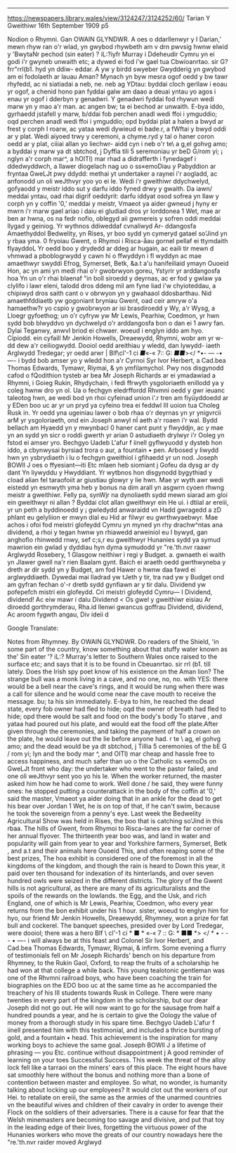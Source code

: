 
---

https://newspapers.library.wales/view/3124247/3124252/60/
Tarian Y Gweithiwr
16th September 1909
p5


Nodion o Rhymni. Gan OWAIN GLYNDWR. A oes o ddarllenwyr y I Darian,' mewn rhyw ran o'r wlad, yn gwybod rhywbeth am v drn pwvsig hwnw elwid y 'BwytaNr pechod (sin eater) ? iL:?iyfr Murray i Ddeheudir Cymru yn ei godi i'r gwyneb unwaith etc; a dywed ei fod i'w gael tua Cbwioanrtao. sir G?frr"rrl(b1. hyd yn ddiw- eddar. A yw y birdd swyeber Gwydderig yn gwybod am ei fodolaeth ar lauau Aman? Mynach yn byw mesra ogof oedd y bw tawr rhyfedd, ac ni siatiadai a neb, ne. neb ag YDtau: byddai cloch gerllaw i eoau yr ogof, a chenid hono pan fyddai galw am daao a deuai yntau yo agos i enau yr ogof i dderbyn y genadwri. Y genadwri fyddai fod rhywun wedi marw yn y mao a'r man. ac angen bw; ta ei bechod ar unwaith. E-bya iddo, gyrhaedd jstafell y marw, b/ddai fob perchen anadl wedi ffoi i ymguddio; oqd perchen anadl wedi ffoi i ymguddio; opd byddai plat a halen a bwyd ar frest y corph I roarw, ac yataa wedi dywieud ei bade.r, a fWftai y bwyd oddi ar y plat. Wedi aiyoed trwy y ceremoni, a chyme.ryd y tal o haner coron oedd ar y plat, ciiiai allan yo liechwr- aidd cyn i neb o'r te\ a g,el gohvg amo; a byddai y marw ya dt sbtchod, j Dyffia tili 5 seremoniau yr beD G/rom yi; ¡ nglyn a'r corph mar^, a hOITl) mar rhad a didrafferth i fynedagef i ddedwyddwch, a llawer diogelach nag uo o ss«emoDiau y Pabyddion ar fryntaa GweLJt pwy ddydd: methai yt undertaker a raynei i'r aogladd, ac anfonodd un oli weJthvyr yoo yo ei Ie. Wedi i'r gweithiwr ddychwelyd, gofyaodd y meistr iddo sut y darfu iddo fyned drwy y gwaith. Da iawn/ meddai yntau, oad rhai digrif oeddyrit: darfu iddyat osod sofrea yn llaw y corph yn y coffin '0,' meddai y meistr, Vmaeot ya aider gwneud j hyny er mwrn i'r marw gael ariao i daiu ei gludiad dros yr Iorddonea 1 Wet, mae ar ben ar hwna, os na fedr nofio, oblegyd aii gwmereis y sofren oddi meddai llygad y geiniog. Yr wythnos ddiweddaf cvnaliwyd Ar- ddangosfa Amaethyddol Bedwelity, yn Rises, yr boo sydd yn cymeryd gatael so'Jind yn y rbaa yma. 0 fryoiau Gwent, o Rhymoi i Risca-åau gornel pellaf ei ttymdaith flyayddoL Yr oedd boo y drydedd ar ddeg ar hugain, ac eaili tir mewn d vhmwad a pboblogrwydd y cawn hi o ffwyddyn i fl wyddyn ac mae amaethwyr swyddi Efrog, Symerset, Betk, &a.t a'u hanifeiliaid ymayn Ouoeid Hon, ac yn ami yn medi rhai o'r gwobrwyon goreu, Ystyrir yr arddangosfa hoa Yn un o'r rhai blaenaf "in boll siroedd y deyrnas, ac er fod y gwlaw ya clylifo i lawr eleni, talodd dros ddeng mil am fyne liad i'w chyioteddau, a chipiwyd dros saith cant o v obrwyon yn y gwahaaol ddosbarthau. Nid amaethfddiaetb yw gogoniant bryniau Gwent, oad ceir amryw o'a hamaethw?r yo cspio y gwobrwyon ar isi brasdiroedd y Wy, a'r Wysg, a Lloegr gyfoethog; un o'r cyfryw yw Mr Lewis, Pearhiw, Coedmon, yr hwn sydd bob blwyddvo yn dychwelyd o'r arddangosfa bon o dan ei 1 awry fan. Dylai Teganwy, anwvI briod ei chwaer. woeud i englyn iddo am hyo. Cipiodd. ein cyfaill Mr Jenkin Howells, Dreaewydd, Rhymni, wobr am yr w-dd dew a'r ceiliogwydd. Dooiol oedd areithiau y wledd, dan lywydd- iaeth Arglwydd Tredegar; yr oedd arwr | Blf\cl'-1 ci *■*«-« 7:: G: *■■*></ *•- — -•—- i bydd bob amser yo y wledd hon a'r Cyrnoi Syr Ivor Herbert, a Cad.bea Thomas Edwards, Tymawr, Riymai, & yn ymfilamychol. Pwy nos disgynodd cafod o fQodithion tysteb ar bea Mr Joseph Richards ar ei ymadawiad a Rhymni, i Goieg Rukin, Rhydychain, i fedi ffrwyth ysgoloriaeth enillodd ya y coleg hwnw dro yn ol. Ua o fechgyn eledrffordd Rhvmni oedd y gwr ieuanc taleotog hwn, ae wedi bod yn rhoi cyfeinad union i'.r tren am fiyüyddoedd ar y EDen boo uc ar yr un pryd ya cyfeino trea ei feddwl III uoion tua Choleg Rusk in. Yr oedd yna ugeiniau lawer o bob rhaa o'r deyrnas yn yr ynigvrcii arM yr ysgoloriaeth, ond ein Joseph anwyl nÍ aeth a'r roaen i'r wal. Bydd bellach am Hyaedd yn y mwynbacl 0 haner cant punt y flwyddjn, ac y mae yn an sydd yn sicr o roddi gwerth yr arian 0 astudiaeth drylwyr i'r Ooleg yn fstod ei amser yro. Bechgyo Uadeb L'afur f iinell gyflwyuodd y dysteb hon iddo, a cbynwysai byrsiad trora o aur, a fountain • pen. Arbosed y liwydd hwn yn ysbrydiaeth i lu o fechgyn gweithiol i gfihaedd yr un nod. Joseph BOWll J oes o ffyesiant—iti Etc mlaen heb siomiant j Gofeu da dysg ar dy dant Yn liywyddu y Hwyddiant. Yr wytbnos hon disgynodd bygythiad y cload alian fel taraofoiit ar giustiau glowyr y lie hwn. Mae yr wyth awr wedi eistedd yn esmwyth yma heb y bonus na dim arall yn asgwrn cyoen rhwng meistr a gweithiwr. Felly pa, synWjr na dynoliaeth sydd mewn siarad am gloi ein gweithwyr ni allan ? Byddai clot allan gweithwyr ein He ui. i dtiial ar ereiii, yr un peth a byddinoedd y ¡ gwledydd anwaraidd vn Hadd gwragedd a zD phlant eu gelyliion er mwyn dial eu Hid ar filwyr eu gwrthwyaebwyr. Mae achos i ofoi fod meistri glofeydd Cymru yn myned yn rhy drachw^ntas ana dividend, a rhoi y tegan hwnw yn rhiawedd arweiniol eu I bywyd, gan anghofio rhinwedd rnwy, sef c;s,r eu gweithwyr Hunanies sydd ya symud mawrion ein gwlad y dyddiau hyn dyma symudodd yr "re.'th.nvr raawr Arglwydd Rosebery, 1 Glasgow neithiwr i regi y Budget. a. gwnaeth ei waith yn Jlawer gwell na'r rien Baalam gynt. Baich ei araeth oedd gwrthwyneba y dreth ar dir sydd yn y Budget, am fod Hawer o hwnw daa fawd ei arglwyddiaeth. Dywedai mai lladrad yw tJeth y tir, tra nad yw y Budget ond am gyfran fechan o'-r dretb sydd gynfiawn ar y tir dalu. Dividend yw pofepefch mistri ein glofeydd. Cri meistri glofeydd Cymru— I Dividend, dividend! Ac eiw mawr i dalu Dividend < Os gwel y gweithiwr eisiau Ar diroedd gorthrymderau, Rha.id llenwi gwancus goffrau Dividend, dividend, Ac aroom fygwth angau, Div ideii d

Google Translate:

Notes from Rhymney. By OWAIN GLYNDWR. Do readers of the Shield, 'in some part of the country, know something about that stuffy water known as the' Sin eater '? iL:? Murray's letter to Southern Wales once raised to the surface etc; and says that it is to be found in Cbeuanrtao. sir rrl (b1. till lately. Does the Irish spy poet know of his existence on the Aman lion? The strange bull was a monk living in a cave, and no one, no, no. with YES: there would be a bell near the cave's rings, and it would be rung when there was a call for silence and he would come near the cave mouth to receive the message. bu; ta his sin immediately. E-bya to him, he reached the dead state, every fob owner had fled to hide; oqd the owner of breath had fled to hide; opd there would be salt and food on the body's body To starve , and yataa had poured out his plate, and would eat the food off the plate.After given through the ceremonies, and taking the payment of half a crown on the plate, he would leave out the lie before anyone had. r te \ ag, el gohvg amo; and the dead would be ya dt sbtchod, j Tillia 5 ceremonies of the bE G / rom yi; lyn and the body mar ^, and OITl) mar cheap and hassle free to access happiness, and much safer than uo o the Catholic ss «emoDs on GweLJt front who day: the undertaker who went to the pastor failed, and one oli weJthvyr sent yoo yo his Ie. When the worker returned, the master asked him how he had come to work. Well done / he said, they were funny ones: he stopped putting a counterattack in the body of the coffin at '0,' said the master, Vmaeot ya aider doing that in an ankle for the dead to get his bear over Jordan 1 Wet, he is on top of that, if he can't swim, because he took the sovereign from a penny's eye. Last week the Bedwelity Agricultural Show was held in Rises, the boo that is catching so'Jind in this rbaa. The hills of Gwent, from Rhymoi to Risca-lanes are the far corner of her annual flyover. The thirteenth year boo was, and land in water and popularity will gain from year to year and Yorkshire farmers, Symerset, Betk , and a.t and their animals here Ouoeid This, and often reaping some of the best prizes, The hoa exhibit is considered one of the foremost in all the kingdoms of the kingdom, and though the rain is heard to Down this year, it paid over ten thousand for indexation of its hinterlands, and over seven hundred owls were seized in the different districts. The glory of the Gwent hills is not agricultural, as there are many of its agriculturalists and the spoils of the rewards on the lowlands. the Egg, and the Usk, and rich England, one of which is Mr Lewis, Pearhiw, Coedmon, who every year returns from the bon exhibit under his 1 hour. sister, woeud to englyn him for hyo, our friend Mr Jenkin Howells, Dreaewydd, Rhymney, won a prize for fat bull and cockerel. The banquet speeches, presided over by Lord Tredegar, were dooiol; there was a hero Blf \ cl'-1 ci * ■ * «-« 7 :: G: * ■■ *> </ * • - - - • —- i will always be at this feast and Colonel Sir Ivor Herbert, and Cad.bea Thomas Edwards, Tymawr, Riymai, & infirm. Some evening a flurry of testimonials fell on Mr Joseph Richards' bench on his departure from Rhymney, to the Rukin Gaol, Oxford, to reap the fruits of a scholarship he had won at that college a while back. This young tealotonic gentleman was one of the Rhvmni railroad boys, who have been coaching the train for biographies on the EDO boo uc at the same time as he accompanied the treachery of his III students towards Rusk in College. There were many twenties in every part of the kingdom in the scholarship, but our dear Joseph did not go out. He will now want to go for the sausage from half a hundred pounds a year, and he is certain to give the Oology the value of money from a thorough study in his spare time. Bechgyo Uadeb L'afur f iinell presented him with this testimonial, and included a thrice bursting of gold, and a fountain • head. This achievement is the inspiration for many working boys to achieve the same goal. Joseph BOWll J a lifetime of phrasing — you Etc. continue without disappointment j A good reminder of learning on your toes Successful Success. This week the threat of the alloy lock fell like a tarraoi on the miners' ears of this place. The eight hours have sat smoothly here without the bonus and nothing more than a bone of contention between master and employee. So what, no wonder, is humanity talking about locking up our employees? It would clot out the workers of our Hei. to retaliate on ereiii, the same as the armies of the unarmed countries vn the beautiful wives and children of their cavalry in order to avenge their Flock on the soldiers of their adversaries. There is a cause for fear that the Welsh minemasters are becoming too savage and divisive, and put that toy in the leading edge of their lives, forgetting the virtuous power of the Hunanies workers who move the greats of our country nowadays here the "re.'th.nvr raider moved Arglwyd


